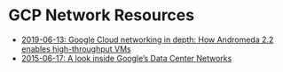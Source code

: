 # GCP Network Resources

* [2019-06-13: Google Cloud networking in depth: How Andromeda 2.2 enables high-throughput VMs](https://cloud.google.com/blog/products/networking/google-cloud-networking-in-depth-how-andromeda-2-2-enables-high-throughput-vms)
* [2015-06-17: A look inside Google’s Data Center Networks](https://cloudplatform.googleblog.com/2015/06/A-Look-Inside-Googles-Data-Center-Networks.html)
